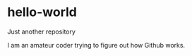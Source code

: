 # hello-world
Just another repository

I am an amateur coder trying to figure out how Github works.
